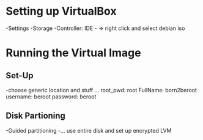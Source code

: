 # Setting up VirtualBox
-Settings
-Storage
-Controller: IDE
-<blue disk> => right click and select debian iso

# Running the Virtual Image
## Set-Up
-choose generic location and stuff ...
root_pwd: root
FullName: born2beroot
username: beroot
password: beroot

## Disk Partioning
-Guided partitioning
-... use entire disk and set up encrypted LVM
